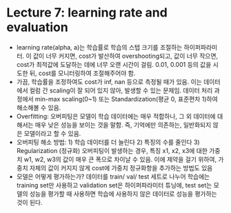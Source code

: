 # Lecture 7: learning rate and evaluation

- learning rate(alpha, a)는 학습률로 학습의 스텝 크기를 조절하는 하이퍼파라미터. 이 값이 너무 커지면, cost가 발산하여 overshooting되고, 값이 너무 작으면, cost가 최적값에 도달하는 데에 너무 오랜 시간이 걸림. 0.01, 0.001 등의 값을 시도한 뒤, cost를 모니터링하여 조절해주어야 함.
- 가끔, 학습률을 조정하여도 cost가 inf, nan 등으로 측정될 때가 있음. 이는 데이터에서 컬럼 간 scaling이 잘 되어 있지 않아, 발생할 수 있는 문제임. 데이터 처리 과정에서 min-max scaling(0~1) 또는 Standardization(평균 0, 표준편차 1)하여 해소해볼 수 있음. 
- Overfitting: 오버피팅은 모델이 학습 데이터에는 매우 적합하나, 그 외 데이터에 대해서는 매우 낮은 성능을 보이는 것을 말함. 즉, 기억에만 의존하는, 일반화되지 않은 모델이라고 할 수 있음. 
- 오버피팅 해소 방법: 1) 학습 데이터를 더 늘린다 2) 특징의 수를 줄인다 3) Regularization (정규화) 오버피팅이 발생하는 경우, 특징 x1, x2, x3에 대한 가중치 w1, w2, w3의 값이 매우 큰 폭으로 차이날 수 있음. 이에 제약을 걸기 위하여, 가중치 자체의 값이 커지지 않게 cost에 가중치 정규화항을 추가하는 방법도 있음
- 모델은 어떻게 평가하는가? 데이터를 train/ val/ test 세트로 나누어 학습에는 training set만 사용하고 validation set은 하이퍼파라미터 튜닝에, test set는 모델의 성능을 평가할 때 사용하면 학습에 사용하지 않은 데이터로 성능을 평가하는 것이 된다.